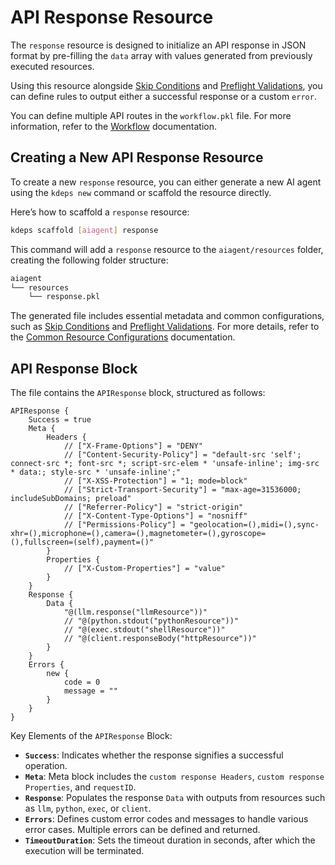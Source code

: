 # API Response Resource

The `response` resource is designed to initialize an API response in JSON format by pre-filling the `data` array with
values generated from previously executed resources.

Using this resource alongside [Skip Conditions](../resources/skip) and [Preflight
Validations](../resources/validations), you can define rules to output either a successful response or a custom `error`.

You can define multiple API routes in the `workflow.pkl` file. For more information, refer to the
[Workflow](../configuration/workflow) documentation.

## Creating a New API Response Resource

To create a new `response` resource, you can either generate a new AI agent using the `kdeps new` command or scaffold
the resource directly.

Here’s how to scaffold a `response` resource:

```bash
kdeps scaffold [aiagent] response
```

This command will add a `response` resource to the `aiagent/resources` folder, creating the following folder structure:

```bash
aiagent
└── resources
    └── response.pkl
```

The generated file includes essential metadata and common configurations, such as [Skip Conditions](../resources/skip)
and [Preflight Validations](../resources/validations). For more details, refer to the [Common Resource
Configurations](../resources/resources#common-resource-configurations) documentation.

## API Response Block

The file contains the `APIResponse` block, structured as follows:

```apl
APIResponse {
    Success = true
    Meta {
        Headers {
            // ["X-Frame-Options"] = "DENY"
            // ["Content-Security-Policy"] = "default-src 'self'; connect-src *; font-src *; script-src-elem * 'unsafe-inline'; img-src * data:; style-src * 'unsafe-inline';"
            // ["X-XSS-Protection"] = "1; mode=block"
            // ["Strict-Transport-Security"] = "max-age=31536000; includeSubDomains; preload"
            // ["Referrer-Policy"] = "strict-origin"
            // ["X-Content-Type-Options"] = "nosniff"
            // ["Permissions-Policy"] = "geolocation=(),midi=(),sync-xhr=(),microphone=(),camera=(),magnetometer=(),gyroscope=(),fullscreen=(self),payment=()"
        }
        Properties {
            // ["X-Custom-Properties"] = "value"
        }
    }
    Response {
        Data {
            "@(llm.response("llmResource"))"
            // "@(python.stdout("pythonResource"))"
            // "@(exec.stdout("shellResource"))"
            // "@(client.responseBody("httpResource"))"
        }
    }
    Errors {
        new {
            code = 0
            message = ""
        }
    }
}
```

Key Elements of the `APIResponse` Block:

- **`Success`**: Indicates whether the response signifies a successful operation.
- **`Meta`**: Meta block includes the `custom response Headers`, `custom response Properties`, and `requestID`.
- **`Response`**: Populates the response `Data` with outputs from resources such as `llm`, `python`, `exec`, or
  `client`.
- **`Errors`**: Defines custom error codes and messages to handle various error cases. Multiple errors can be defined
  and returned.
- **`TimeoutDuration`**: Sets the timeout duration in seconds, after which the execution will be terminated.
